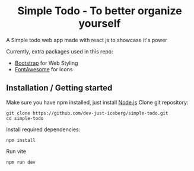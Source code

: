 <h1 align="center">Simple Todo - To better organize yourself</h1>

A Simple todo web app made with react js to showcase it's power

Currently, extra packages used in this repo:

- [Bootstrap](https://getbootstrap.com/) for Web Styling
- [FontAwesome](https://fontawesome.com/) for Icons

## Installation / Getting started

Make sure you have npm installed, just install [Node.js](https://nodejs.org/en)
Clone git repository:

```
git clone https://github.com/dev-just-iceberg/simple-todo.git
cd simple-todo
```

Install required dependencies:

```
npm install
```

Run vite

```
npm run dev
```